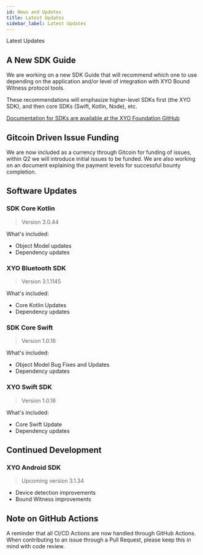 ```yaml
---
id: News and Updates
title: Latest Updates 
sidebar_label: Latest Updates
---
```


<div class="alert alert-primary text-center" role="alert">
  Latest Updates
</div>

## A New SDK Guide 

We are working on a new SDK Guide that will recommend which one to use depending on the application and/or level of integration with XYO Bound Witness protocol tools. 

These recommendations will emphasize higher-level SDKs first (the XYO SDK), and then core SDKs (Swift, Kotlin, Node), etc. 

<a href="https://github.com/XYOracleNetwork" 
    rel="noopener noreferrer"
    target="_blank"
    >
      Documentation for SDKs are available at the XYO Foundation GitHub
  <i class="p-2 fas fa-external-link-alt"></i>
</a>

## Gitcoin Driven Issue Funding

We are now included as a currency through Gitcoin for funding of issues, within Q2 we will introduce initial issues to be funded. We are also working on an document explaining the payment levels for successful bounty completion. 

## Software Updates 

### SDK Core Kotlin
> Version 3.0.44

What's included: 
  
  - Object Model updates
  - Dependency updates

### XYO Bluetooth SDK
> Version 3.1.1145

What's included: 
  
  - Core Kotlin Updates
  - Dependency updates

### SDK Core Swift
> Version 1.0.16

What's included: 
  
  - Object Model Bug Fixes and Updates
  - Dependency updates

### XYO Swift SDK
> Version 1.0.16

What's included: 
  
  - Core Swift Update
  - Dependency updates

## Continued Development 

### XYO Android SDK 
> Upcoming version 3.1.34

- Device detection improvements
- Bound Witness improvements

## Note on GitHub Actions

A reminder that all CI/CD Actions are now handled through GitHub Actions. When contributing to an issue through a Pull Request, please keep this in mind with code review. 
